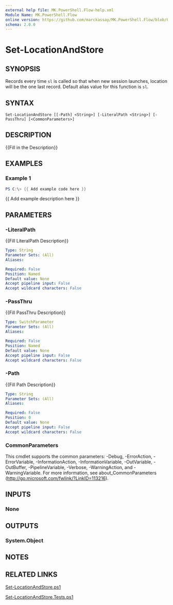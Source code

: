 ```yaml
---
external help file: MK.PowerShell.Flow-help.xml
Module Name: MK.PowerShell.Flow
online version: https://github.com/marckassay/MK.PowerShell.Flow/blob/0.0.2/docs/Set-LocationAndStore.md
schema: 2.0.0
---
```


# Set-LocationAndStore

## SYNOPSIS
Records every time `sl` is called so that when new session launches, location will be the one last record. Default alias value for this function is `sl`.

## SYNTAX

```
Set-LocationAndStore [[-Path] <String>] [-LiteralPath <String>] [-PassThru] [<CommonParameters>]
```

## DESCRIPTION
{{Fill in the Description}}

## EXAMPLES

### Example 1
```powershell
PS C:\> {{ Add example code here }}
```

{{ Add example description here }}

## PARAMETERS

### -LiteralPath
{{Fill LiteralPath Description}}

```yaml
Type: String
Parameter Sets: (All)
Aliases:

Required: False
Position: Named
Default value: None
Accept pipeline input: False
Accept wildcard characters: False
```

### -PassThru
{{Fill PassThru Description}}

```yaml
Type: SwitchParameter
Parameter Sets: (All)
Aliases:

Required: False
Position: Named
Default value: None
Accept pipeline input: False
Accept wildcard characters: False
```

### -Path
{{Fill Path Description}}

```yaml
Type: String
Parameter Sets: (All)
Aliases:

Required: False
Position: 0
Default value: None
Accept pipeline input: False
Accept wildcard characters: False
```

### CommonParameters
This cmdlet supports the common parameters: -Debug, -ErrorAction, -ErrorVariable, -InformationAction, -InformationVariable, -OutVariable, -OutBuffer, -PipelineVariable, -Verbose, -WarningAction, and -WarningVariable. For more information, see about_CommonParameters (http://go.microsoft.com/fwlink/?LinkID=113216).

## INPUTS

### None

## OUTPUTS

### System.Object

## NOTES

## RELATED LINKS

[Set-LocationAndStore.ps1](https://github.com/marckassay/MK.PowerShell.Flow/blob/0.0.2/src/management/Set-LocationAndStore.ps1)

[Set-LocationAndStore.Tests.ps1](https://github.com/marckassay/MK.PowerShell.Flow/blob/0.0.2/test/management/Set-LocationAndStore.Tests.ps1)
